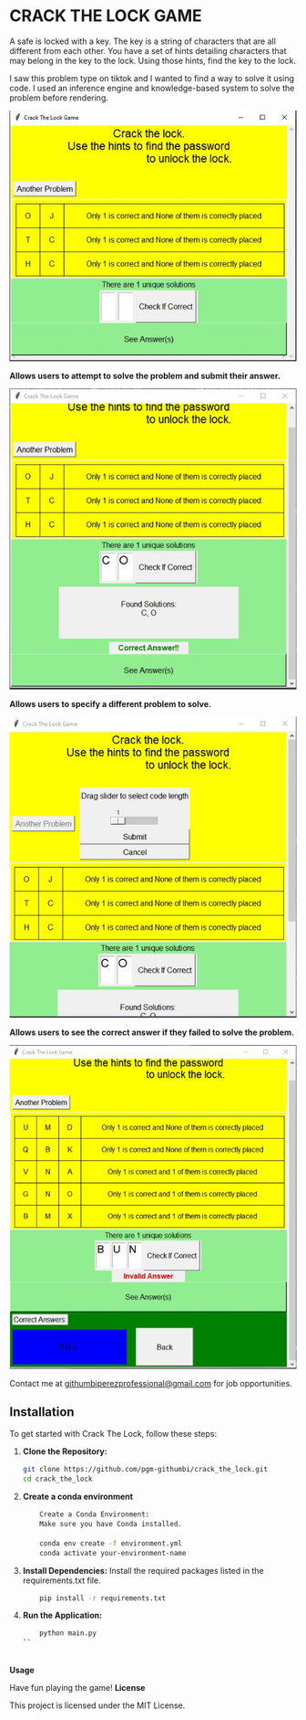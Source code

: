 # CRACK THE LOCK GAME

A safe is locked with a key. The key is a string of characters that are all different from each other. You have a set of hints detailing characters that may belong in the key to the lock. 
Using those hints, find the key to the lock. 

I saw this problem type on tiktok and I wanted to find a way to solve it using code. I used an inference engine and knowledge-based system to solve the problem before rendering.



![Screenshot of problem with no answer shown](assets/images/Screenshot3.jpg)


**Allows users to attempt to solve the problem and submit their answer.**

![Screenshot of problem with attempt on answer made](assets/images/Screenshot4.jpg)

**Allows users to specify a different problem to solve.**

![Screenshot showing user changing problem](assets/images/Screenshot6.jpg)

**Allows users to see the correct answer if they failed to solve the problem.**

![Screenshot of hard problem](assets/images/Screenshot8.jpg)


Contact me at githumbiperezprofessional@gmail.com for job opportunities.




## Installation

To get started with Crack The Lock, follow these steps:

1. **Clone the Repository:**
   ```sh
   git clone https://github.com/pgm-githumbi/crack_the_lock.git
   cd crack_the_lock
    ```

2. **Create a conda environment**
    ``` sh
        Create a Conda Environment:
        Make sure you have Conda installed.

        conda env create -f environment.yml
        conda activate your-environment-name
    ```

3. **Install Dependencies:**
    Install the required packages listed in the requirements.txt file.

    ``` sh
        pip install -r requirements.txt
    ```

3. **Run the Application:**
    ``` sh
        python main.py
    ``



**Usage**

Have fun playing the game!
**License**

This project is licensed under the MIT License.




